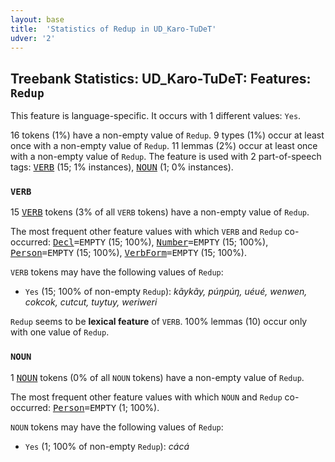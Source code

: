 ```yaml
---
layout: base
title:  'Statistics of Redup in UD_Karo-TuDeT'
udver: '2'
---
```


## Treebank Statistics: UD_Karo-TuDeT: Features: `Redup`

This feature is language-specific.
It occurs with 1 different values: `Yes`.

16 tokens (1%) have a non-empty value of `Redup`.
9 types (1%) occur at least once with a non-empty value of `Redup`.
11 lemmas (2%) occur at least once with a non-empty value of `Redup`.
The feature is used with 2 part-of-speech tags: <tt><a href="arr_tudet-pos-VERB.html">VERB</a></tt> (15; 1% instances), <tt><a href="arr_tudet-pos-NOUN.html">NOUN</a></tt> (1; 0% instances).

### `VERB`

15 <tt><a href="arr_tudet-pos-VERB.html">VERB</a></tt> tokens (3% of all `VERB` tokens) have a non-empty value of `Redup`.

The most frequent other feature values with which `VERB` and `Redup` co-occurred: <tt><a href="arr_tudet-feat-Decl.html">Decl</a></tt><tt>=EMPTY</tt> (15; 100%), <tt><a href="arr_tudet-feat-Number.html">Number</a></tt><tt>=EMPTY</tt> (15; 100%), <tt><a href="arr_tudet-feat-Person.html">Person</a></tt><tt>=EMPTY</tt> (15; 100%), <tt><a href="arr_tudet-feat-VerbForm.html">VerbForm</a></tt><tt>=EMPTY</tt> (15; 100%).

`VERB` tokens may have the following values of `Redup`:

* `Yes` (15; 100% of non-empty `Redup`): <em>kãykãy, púŋpúŋ, uéué, wenwen, cokcok, cutcut, tuytuy, weriweri</em>

`Redup` seems to be **lexical feature** of `VERB`. 100% lemmas (10) occur only with one value of `Redup`.

### `NOUN`

1 <tt><a href="arr_tudet-pos-NOUN.html">NOUN</a></tt> tokens (0% of all `NOUN` tokens) have a non-empty value of `Redup`.

The most frequent other feature values with which `NOUN` and `Redup` co-occurred: <tt><a href="arr_tudet-feat-Person.html">Person</a></tt><tt>=EMPTY</tt> (1; 100%).

`NOUN` tokens may have the following values of `Redup`:

* `Yes` (1; 100% of non-empty `Redup`): <em>cácá</em>

